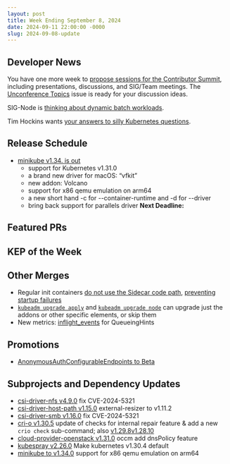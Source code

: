 ```yaml
---
layout: post
title: Week Ending September 8, 2024
date: 2024-09-11 22:00:00 -0000
slug: 2024-09-08-update
---
```


## Developer News

You have one more week to [propose sessions for the Contributor Summit](https://docs.google.com/forms/d/e/1FAIpQLSfqdvHnS4HVZQXdBmZHClgUbAodxEGH18t365qqdgtn0hhx-Q/viewform), including presentations, discussions, and SIG/Team meetings. The [Unconference Topics](https://github.com/kubernetes/community/issues/7993) issue is ready for your discussion ideas.

SIG-Node is [thinking about dynamic batch workloads](https://docs.google.com/document/d/1J8Aq0XzN8BiNdWHXSEGA1Xw2nXcZRSKTMoi-tNh7FTc/edit).

Tim Hockins wants [your answers to silly Kubernetes questions](https://docs.google.com/forms/d/e/1FAIpQLSezZYoY19Z-kp_sWE5IrXyJmyOIGiUgi7SvkZhhs688UCPwww/viewform).

## Release Schedule

* [minikube v1.34. is out](https://github.com/kubernetes/minikube/releases/tag/v1.34.0)
    * support for Kubernetes v1.31.0
    * a brand new driver for macOS: “vfkit”
    * new addon: Volcano
    * support for x86 qemu emulation on arm64
    * a new short hand -c for --container-runtime and -d for --driver
    * bring back support for parallels driver
**Next Deadline:**


## Featured PRs


## KEP of the Week


## Other Merges

* Regular init containers [do not use the Sidecar code path](https://github.com/kubernetes/kubernetes/pull/127162), [preventing startup failures](https://github.com/kubernetes/kubernetes/pull/126543)
* [`kubeadm upgrade apply`](https://github.com/kubernetes/kubernetes/pull/126032) and [`kubeadm upgrade node`](https://github.com/kubernetes/kubernetes/pull/127242) can upgrade just the addons or other specific elements, or skip them
* New metrics: [inflight_events](https://github.com/kubernetes/kubernetes/pull/127052) for QueueingHints

## Promotions

* [AnonymousAuthConfigurableEndpoints to Beta](https://github.com/kubernetes/kubernetes/pull/127009)

## Subprojects and Dependency Updates

* [csi-driver-nfs v4.9.0](https://github.com/kubernetes-csi/csi-driver-nfs/releases/tag/v4.9.0) fix CVE-2024-5321
* [csi-driver-host-path v1.15.0](https://github.com/kubernetes-csi/csi-driver-host-path/releases/tag/v1.15.0) external-resizer to v1.11.2
* [csi-driver-smb v1.16.0](https://github.com/kubernetes-csi/csi-driver-smb/releases/tag/v1.16.0) fix CVE-2024-5321
* [cri-o v1.30.5](https://github.com/cri-o/cri-o/releases/tag/v1.30.5) update of checks for internal repair feature & add a new `crio check` sub-command; also [v1.29.8](https://github.com/cri-o/cri-o/releases/tag/v1.29.8)[v1.28.10](https://github.com/cri-o/cri-o/releases/tag/v1.28.10)
* [cloud-provider-openstack v1.31.0](https://github.com/kubernetes/cloud-provider-openstack/releases/tag/v1.31.0) occm add dnsPolicy feature
* [kubespray v2.26.0](https://github.com/kubernetes-sigs/kubespray/releases/tag/v2.26.0) Make kubernetes v1.30.4 default
* [minikube to v1.34.0](https://github.com/kubernetes/minikube/releases/tag/v1.34.0) support for x86 qemu emulation on arm64
